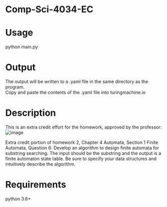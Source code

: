 # Comp-Sci-4034-EC

# Usage

python main.py

# Output
The output will be written to a .yaml file in the same directory as the program.  
Copy and paste the contents of the .yaml file into turingmachine.io

# Description

This is an extra credit effort for the homework, approved by the professor:
![image](https://user-images.githubusercontent.com/26730202/232341282-4b96cc40-ae15-46ef-a1fa-39008007c1c5.png)


Extra credit portion of homework 2, Chapter 4 Automata, Section 1 Finite Automata, Question 6:
Develop an algorithm to design finite automata for substring searching.
The input should be the substring and the output is a finite automaton state
table. Be sure to specify your data structures and intuitively describe the
algorithm.

# Requirements
python 3.6+
